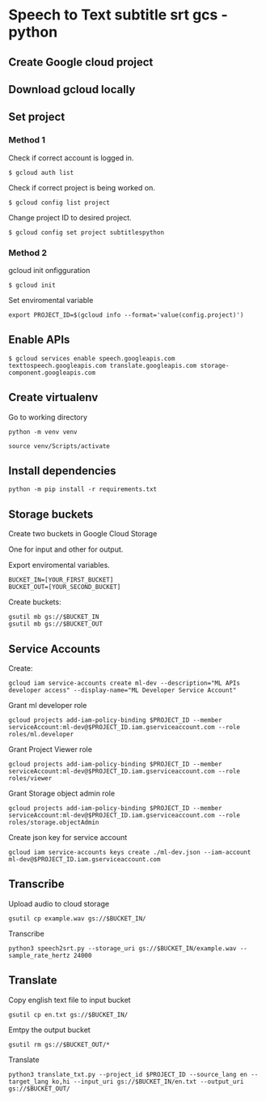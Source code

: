 # Speech to Text subtitle srt gcs - python

## Create Google cloud project

## Download gcloud locally

## Set project

### Method 1

Check if correct account is logged in.

```
$ gcloud auth list
```

Check if correct project is being worked on.

```
$ gcloud config list project
```

Change project ID to desired project.

```
$ gcloud config set project subtitlespython
```

### Method 2

gcloud init onfigguration

```
$ gcloud init
```

Set enviromental variable

```
export PROJECT_ID=$(gcloud info --format='value(config.project)')
```

## Enable APIs

```
$ gcloud services enable speech.googleapis.com texttospeech.googleapis.com translate.googleapis.com storage-component.googleapis.com
```

## Create virtualenv

Go to working directory

```
python -m venv venv
```

```
source venv/Scripts/activate
```

## Install dependencies

```
python -m pip install -r requirements.txt
```

## Storage buckets

Create two buckets in Google Cloud Storage

One for input and other for output.

Export enviromental variables.

```
BUCKET_IN=[YOUR_FIRST_BUCKET]
BUCKET_OUT=[YOUR_SECOND_BUCKET]
```

Create buckets:

```
gsutil mb gs://$BUCKET_IN
gsutil mb gs://$BUCKET_OUT
```

## Service Accounts

Create:

```
gcloud iam service-accounts create ml-dev --description="ML APIs developer access" --display-name="ML Developer Service Account"
```

Grant ml developer role

```
gcloud projects add-iam-policy-binding $PROJECT_ID --member serviceAccount:ml-dev@$PROJECT_ID.iam.gserviceaccount.com --role roles/ml.developer
```

Grant Project Viewer role

```
gcloud projects add-iam-policy-binding $PROJECT_ID --member serviceAccount:ml-dev@$PROJECT_ID.iam.gserviceaccount.com --role roles/viewer
```

Grant Storage object admin role

```
gcloud projects add-iam-policy-binding $PROJECT_ID --member serviceAccount:ml-dev@$PROJECT_ID.iam.gserviceaccount.com --role roles/storage.objectAdmin
```

Create json key for service account

```
gcloud iam service-accounts keys create ./ml-dev.json --iam-account ml-dev@$PROJECT_ID.iam.gserviceaccount.com
```

## Transcribe

Upload audio to cloud storage

```
gsutil cp example.wav gs://$BUCKET_IN/
```

Transcribe

```
python3 speech2srt.py --storage_uri gs://$BUCKET_IN/example.wav --sample_rate_hertz 24000
```

## Translate

Copy english text file to input bucket

```
gsutil cp en.txt gs://$BUCKET_IN/
```

Emtpy the output bucket

```
gsutil rm gs://$BUCKET_OUT/*
```

Translate

```
python3 translate_txt.py --project_id $PROJECT_ID --source_lang en --target_lang ko,hi --input_uri gs://$BUCKET_IN/en.txt --output_uri gs://$BUCKET_OUT/
```